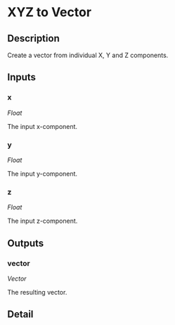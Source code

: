 # XYZ to Vector

## Description
Create a vector from individual X, Y and Z components.

## Inputs
### x

*Float*

The input x-component.

### y

*Float*

The input y-component.

### z

*Float*

The input z-component.

## Outputs
### vector

*Vector*

The resulting vector.

## Detail

